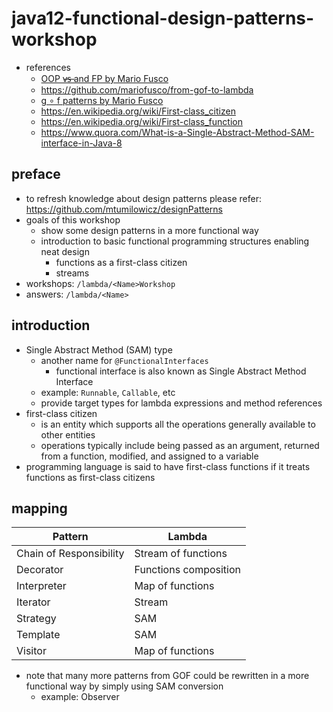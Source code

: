 # java12-functional-design-patterns-workshop

* references
    * [OOP v̶s̶ and FP by Mario Fusco](https://www.youtube.com/watch?v=p6cZO5V2ehw)
    * https://github.com/mariofusco/from-gof-to-lambda
    * [g ∘ f patterns by Mario Fusco](https://www.youtube.com/watch?v=Rmer37g9AZM)
    * https://en.wikipedia.org/wiki/First-class_citizen
    * https://en.wikipedia.org/wiki/First-class_function
    * https://www.quora.com/What-is-a-Single-Abstract-Method-SAM-interface-in-Java-8
    
## preface
* to refresh knowledge about design patterns please refer: https://github.com/mtumilowicz/designPatterns
* goals of this workshop
    * show some design patterns in a more functional way
    * introduction to basic functional programming structures enabling neat design
        * functions as a first-class citizen
        * streams
* workshops: `/lambda/<Name>Workshop`
* answers: `/lambda/<Name>`

## introduction
* Single Abstract Method (SAM) type
    * another name for `@FunctionalInterfaces`
        * functional interface is also known as Single Abstract Method Interface
    * example: `Runnable`, `Callable`, etc
    * provide target types for lambda expressions and method references
* first-class citizen
    * is an entity which supports all the operations generally available to other entities
    * operations typically include being passed as an argument, returned from a function, modified, and 
    assigned to a variable
* programming language is said to have first-class functions if it treats functions as first-class citizens

## mapping
Pattern                 | Lambda
----------------------- | --------------
Chain of Responsibility | Stream of functions
Decorator               | Functions composition
Interpreter             | Map of functions
Iterator                | Stream
Strategy                | SAM
Template                | SAM
Visitor                 | Map of functions

* note that many more patterns from GOF could be rewritten in a more functional way by simply using 
SAM conversion
    * example: Observer
